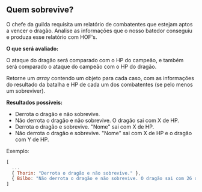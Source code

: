 ## Quem sobrevive?
O chefe da guilda requisita um relatório de combatentes que estejam aptos a vencer o dragão. Analise as informações que o nosso batedor conseguiu e produza esse relatório com HOF's.

**O que será avaliado:**

O ataque do dragão será comparado com o HP do campeão, e também será comparado o ataque do campeão com o HP do dragão.

Retorne um _array_ contendo um objeto para cada caso, com as informações do resultado da batalha e HP de cada um dos combatentes (se pelo menos um sobreviver).

**Resultados possíveis:**
  - Derrota o dragão e não sobrevive.
  - Não derrota o dragão e não sobrevive.
    O dragão sai com X de HP.
  - Derrota o dragão e sobrevive.
    "Nome" sai com X de HP.
  - Não derrota o dragão e sobrevive.
    "Nome" sai com X de HP e o dragão com Y de HP.

Exemplo:
```js
[
  ...
  { Thorin: "Derrota o dragão e não sobrevive." },
  { Bilbo: "Não derrota o dragão e não sobrevive. O dragão sai com 26 de HP." }
]
```